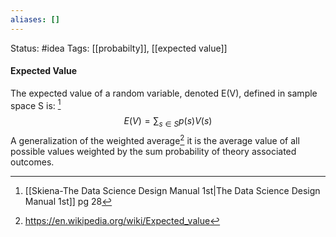 ```yaml
---
aliases: []
---
```

Status: #idea
Tags: [[probabilty]], [[expected value]]

#### Expected Value
The $\text{expected value of a random variable, denoted E(V), defined in sample space S}$ is: [^1]
$$E(V) = \sum_{s \in S}p(s)V(s)$$
A generalization of the weighted average[^2] it is the average value of all possible values weighted by the sum probability of theory associated outcomes.

[^1]: [[Skiena-The Data Science  Design Manual 1st|The Data Science Design Manual 1st]] pg 28
[^2]: https://en.wikipedia.org/wiki/Expected_value